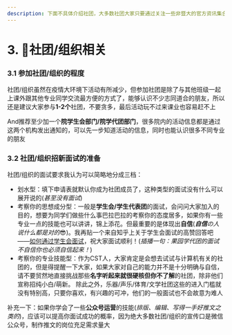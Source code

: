 ```yaml
---
description: 下面不具体介绍社团，大多数社团大家只要通过关注一些非暨大的官方资讯集合公众号总能找到他们的咨询方式的，我只说明一些加入社团组织的注意点(坑)
---
```


# 3. 🥳社团/组织相关

### 3.1 参加社团/组织的程度

社团/组织虽然在疫情大环境下活动有所减少，但参加社团是除了与其他班级一起上课外跟其他专业同学交流最方便的方式了，能够认识不少志同道合的朋友，所以还是建议大家参与**1-2个**社团，不要贪多，最后活动玩不过来课业也容易赶不上

And推荐至少加一个**院学生会部门/院学代团部门**，很多院内的活动信息都是通过这两个机构发出通知的，可以先一步知道活动的信息，同时也能认识很多不同专业的朋友

### 3.2 社团/组织招新面试的准备

社团/组织的面试要求我认为可以简略地分成三档：

* 划水型：填下申请表就默认你成为社团成员了，这种类型的面试没有什么可以展开说的(_甚至没有面试_)
* 考察你的思想成分型：一般是**学生会/学生代表团**的面试，会问问大家加入的目的，想要为同学们做些什么事巴拉巴拉的考察你的态度居多，如果你有一些专业一点的技能也可以讲讲，锦上添花。但最重要的是体现出**自信**(_**自信**の人说什么都是对的_😎)。我再贴一个来自知乎上关于学生会面试的高赞回答吧——[如何通过学生会面试](https://www.zhihu.com/question/26195380/answer/2110310472)，祝大家面试顺利！(_插播一句：果园学代团的面试不自信你也必须自信起来！_)
* 考察你的专业技能型：作为CST人，大家肯定是会想去试试与计算机有关的社团的，但是得提醒一下大家，如果大家对自己的能力并不是十分明确与自信，请不要贸然地直接挑战那些**名字听起来就很硬核但你不了解**的社团，除非他们宣称招纯小白/萌新。 除此之外，乐器/声乐/体育/文学社团这些的进入门槛就没有特别高，只要你喜欢，有兴趣的可冲，他们的一般面试也不会故意为难人

补充一下：如果你学会了一些**公众号运营**的技能(_排版、编辑、写得一手好推文之类的_)，应该可以提高你面试成功的概率，因为绝大多数社团/组织的宣传口是微信公众号，制作推文的岗位充足需求量大
